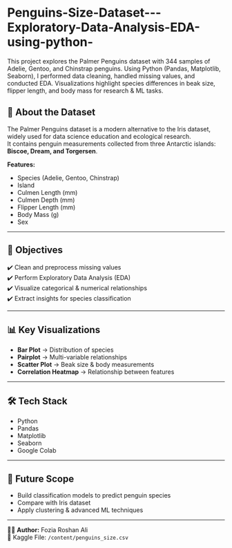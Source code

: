 # Penguins-Size-Dataset---Exploratory-Data-Analysis-EDA-using-python-
This project explores the Palmer Penguins dataset with 344 samples of Adelie, Gentoo, and Chinstrap penguins. Using Python (Pandas, Matplotlib, Seaborn), I performed data cleaning, handled missing values, and conducted EDA. Visualizations highlight species differences in beak size, flipper length, and body mass for research &amp; ML tasks.
## 📖 About the Dataset  
The Palmer Penguins dataset is a modern alternative to the Iris dataset, widely used for data science education and ecological research.  
It contains penguin measurements collected from three Antarctic islands: **Biscoe, Dream, and Torgersen**.  

**Features:**  
- Species (Adelie, Gentoo, Chinstrap)  
- Island  
- Culmen Length (mm)  
- Culmen Depth (mm)  
- Flipper Length (mm)  
- Body Mass (g)  
- Sex  

---

## 🎯 Objectives  
✔️ Clean and preprocess missing values  
✔️ Perform Exploratory Data Analysis (EDA)  
✔️ Visualize categorical & numerical relationships  
✔️ Extract insights for species classification  

---

## 📊 Key Visualizations  
- **Bar Plot** → Distribution of species  
- **Pairplot** → Multi-variable relationships  
- **Scatter Plot** → Beak size & body measurements  
- **Correlation Heatmap** → Relationship between features  

---

## 🛠️ Tech Stack  
- Python  
- Pandas  
- Matplotlib  
- Seaborn  
- Google Colab  

---

## 🚀 Future Scope  
- Build classification models to predict penguin species  
- Compare with Iris dataset  
- Apply clustering & advanced ML techniques  

---

👩‍💻 **Author:** Fozia Roshan Ali    
📌 Kaggle File: `/content/penguins_size.csv`
